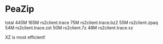 
# PeaZip
total 445M
165M rs2client.trace
75M rs2client.trace.bz2
55M rs2client.zpaq
54M rs2client.trace.zst
50M rs2client.7z
48M rs2client.trace.xz

XZ is most efficient!
